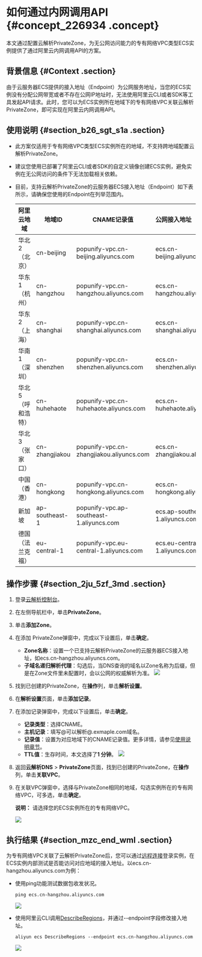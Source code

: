 # 如何通过内网调用API {#concept_226934 .concept}

本文通过配置云解析PrivateZone，为无公网访问能力的专有网络VPC类型ECS实例提供了通过阿里云内网调用API的方案。

## 背景信息 {#Context .section}

由于云服务器ECS提供的接入地址（Endpoint）为公网服务地址，当您的ECS实例没有分配公网带宽或者不存在公网IP地址时，无法使用阿里云CLI或者SDK等工具发起API请求。此时，您可以为ECS实例所在地域下的专有网络VPC关联云解析PrivateZone，即可实现在阿里云内网调用API。

## 使用说明 {#section_b26_sgt_s1a .section}

-   此方案仅适用于专有网络VPC类型ECS实例所在的地域，不支持跨地域配置云解析PrivateZone。
-   建议您使用已部署了阿里云CLI或者SDK的自定义镜像创建ECS实例，避免实例在无公网访问的条件下无法加载相关依赖。
-   目前，支持云解析PrivateZone的云服务器ECS接入地址（Endpoint）如下表所示，请确保您使用的Endpoint在列举范围内。

    |阿里云地域|地域ID|CNAME记录值|公网接入地址（Endpoint）|
    |-----|----|--------|----------------|
    |华北 2（北京）|cn-beijing|popunify-vpc.cn-beijing.aliyuncs.com|ecs.cn-beijing.aliyuncs.com|
    |华东 1（杭州）|cn-hangzhou|popunify-vpc.cn-hangzhou.aliyuncs.com|ecs.cn-hangzhou.aliyuncs.com|
    |华东 2（上海）|cn-shanghai|popunify-vpc.cn-shanghai.aliyuncs.com|ecs.cn-shanghai.aliyuncs.com|
    |华南 1（深圳）|cn-shenzhen|popunify-vpc.cn-shenzhen.aliyuncs.com|ecs.cn-shenzhen.aliyuncs.com|
    |华北 5（呼和浩特）|cn-huhehaote|popunify-vpc.cn-huhehaote.aliyuncs.com|ecs.cn-huhehaote.aliyuncs.com|
    |华北 3（张家口）|cn-zhangjiakou|popunify-vpc.cn-zhangjiakou.aliyuncs.com|ecs.cn-zhangjiakou.aliyuncs.com|
    |中国（香港）|cn-hongkong|popunify-vpc.cn-hongkong.aliyuncs.com|ecs.cn-hongkong.aliyuncs.com|
    |新加坡|ap-southeast-1|popunify-vpc.ap-southeast-1.aliyuncs.com|ecs.ap-southeast-1.aliyuncs.com|
    |德国（法兰克福）|eu-central-1|popunify-vpc.eu-central-1.aliyuncs.com|ecs.eu-central-1.aliyuncs.com|


## 操作步骤 {#section_2ju_5zf_3md .section}

1.  登录[云解析控制台](https://dns.console.aliyun.com/#/dns/domainList)。
2.  在左侧导航栏中，单击**PrivateZone**。
3.  单击**添加Zone**。
4.  在添加 PrivateZone弹窗中，完成以下设置后，单击**确定**。

    -   **Zone名称**：设置一个已支持云解析PrivateZone的云服务器ECS接入地址，如ecs.cn-hangzhou.aliyuncs.com。
    -   **子域名递归解析代理**：勾选后，当DNS查询的域名以Zone名称为后缀，但是在Zone文件里未配置时，会以公网的权威解析为准。
    ![](http://static-aliyun-doc.oss-cn-hangzhou.aliyuncs.com/assets/img/190084/156584017446151_zh-CN.png)

5.  找到已创建的PrivateZone，在**操作**列，单击**解析设置**。
6.  在**解析设置**页面，单击**添加记录**。
7.  在添加记录弹窗中，完成以下设置后，单击**确定**。

    -   **记录类型**：选择CNAME。
    -   **主机记录**：填写@可以解析@.exmaple.com域名。
    -   **记录值**：设置为对应地域下的CNAME记录值。更多详情，请参见[使用说明章节](#)。
    -   **TTL值**：生存时间，本文选择了**1 分钟**。
    ![](http://static-aliyun-doc.oss-cn-hangzhou.aliyuncs.com/assets/img/190084/156584017446154_zh-CN.png)

8.  返回**云解析DNS** \> **PrivateZone**页面，找到已创建的PrivateZone，在**操作**列，单击**关联VPC**。
9.  在关联VPC弹窗中，选择与PrivateZone相同的地域，勾选实例所在的专有网络VPC，可多选，单击**确定**。

    **说明：** 请选择您的ECS实例所在的专有网络VPC。

    ![](http://static-aliyun-doc.oss-cn-hangzhou.aliyuncs.com/assets/img/190084/156584017446161_zh-CN.png)


## 执行结果 {#section_mzc_end_wml .section}

为专有网络VPC关联了云解析PrivateZone后，您可以通过[远程连接](../../../../cn.zh-CN/实例/连接实例/连接Linux实例/使用管理终端连接Linux实例.md#)登录实例，在ECS实例内部测试是否能访问对应地域的接入地址。以ecs.cn-hangzhou.aliyuncs.com为例：

-   使用ping功能测试数据包收发状况。

    ``` {#codeblock_744_z6z_zhk}
    ping ecs.cn-hangzhou.aliyuncs.com
    ```

    ![](http://static-aliyun-doc.oss-cn-hangzhou.aliyuncs.com/assets/img/190084/156584017446338_zh-CN.png)

-   使用阿里云CLI调用[DescribeRegions](cn.zh-CN/API参考/地域/DescribeRegions.md#)，并通过--endpoint字段修改接入地址。

    ``` {#codeblock_g7i_i2p_t0q}
    aliyun ecs DescribeRegions --endpoint ecs.cn-hangzhou.aliyuncs.com
    ```

    ![](http://static-aliyun-doc.oss-cn-hangzhou.aliyuncs.com/assets/img/190084/156584017546404_zh-CN.png)


